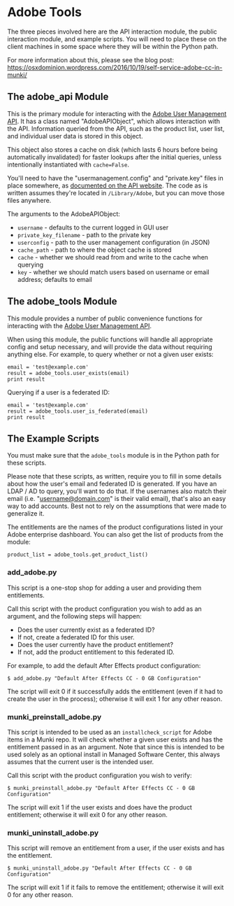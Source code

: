# Adobe Tools

The three pieces involved here are the API interaction module, the public interaction module, and example scripts. You will need to place these on the client machines in some space where they will be within the Python path. 

For more information about this, please see the blog post:  
https://osxdominion.wordpress.com/2016/10/19/self-service-adobe-cc-in-munki/


## The adobe_api Module

This is the primary module for interacting with the [Adobe User Management API](https://www.adobe.io/products/usermanagement/docs/gettingstarted). It has a class named "AdobeAPIObject", which allows interaction with the API. Information queried from the API, such as the product list, user list, and individual user data is stored in this object.

This object also stores a cache on disk (which lasts 6 hours before being automatically invalidated) for faster lookups after the initial queries, unless intentionally instantiated with `cache=False`.

You'll need to have the "usermanagement.config" and "private.key" files in place somewhere, as [documented on the API website](https://www.adobe.io/products/usermanagement/docs/samples#setup). The code as is written assumes they're located in `/Library/Adobe`, but you can move those files anywhere.

The arguments to the AdobeAPIObject:
* `username` - defaults to the current logged in GUI user
* `private_key_filename` - path to the private key
* `userconfig` - path to the user management configuration (in JSON)
* `cache_path` - path to where the object cache is stored
* `cache` - whether we should read from and write to the cache when querying
* `key` - whether we should match users based on username or email address; defaults to email


## The adobe_tools Module

This module provides a number of public convenience functions for interacting with the [Adobe User Management API](https://www.adobe.io/products/usermanagement/docs/gettingstarted). 

When using this module, the public functions will handle all appropriate config and setup necessary, and will provide the data without requiring anything else.  For example, to query whether or not a given user exists:
```
email = 'test@example.com'
result = adobe_tools.user_exists(email)
print result
```

Querying if a user is a federated ID:
```
email = 'test@example.com'
result = adobe_tools.user_is_federated(email)
print result
```

## The Example Scripts

You must make sure that the `adobe_tools` module is in the Python path for these scripts.

Please note that these scripts, as written, require you to fill in some details about how the user's email and federated ID is generated. If you have an LDAP / AD to query, you'll want to do that. If the usernames also match their email (i.e. "username@domain.com" is their valid email), that's also an easy way to add accounts. Best not to rely on the assumptions that were made to generalize it.

The entitlements are the names of the product configurations listed in your Adobe enterprise dashboard. You can also get the list of products from the module:
```
product_list = adobe_tools.get_product_list()
```

### add_adobe.py
This script is a one-stop shop for adding a user and providing them entitlements.

Call this script with the product configuration you wish to add as an argument, and the following steps will happen:

* Does the user currently exist as a federated ID?
* If not, create a federated ID for this user.
* Does the user currently have the product entitlement?
* If not, add the product entitlement to this federated ID.

For example, to add the default After Effects product configuration:
```
$ add_adobe.py "Default After Effects CC - 0 GB Configuration"
```

The script will exit 0 if it successfully adds the entitlement (even if it had to create the user in the process); otherwise it will exit 1 for any other reason.


### munki_preinstall_adobe.py
This script is intended to be used as an `installcheck_script` for Adobe items in a Munki repo. It will check whether a given user exists and has the entitlement passed in as an argument. Note that since this is intended to be used solely as an optional install in Managed Software Center, this always assumes that the current user is the intended user.

Call this script with the product configuration you wish to verify:
```
$ munki_preinstall_adobe.py "Default After Effects CC - 0 GB Configuration"
```
The script will exit 1 if the user exists and does have the product entitlement; otherwise it will exit 0 for any other reason.


### munki_uninstall_adobe.py
This script will remove an entitlement from a user, if the user exists and has the entitlement.

```
$ munki_uninstall_adobe.py "Default After Effects CC - 0 GB Configuration"
```
The script will exit 1 if it fails to remove the entitlement; otherwise it will exit 0 for any other reason.
